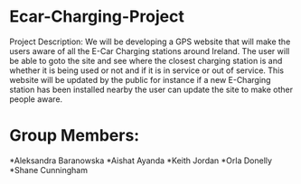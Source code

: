 # Ecar-Charging-Project
Project Description:
We will be developing a GPS website that will make the users aware of all the E-Car Charging stations around Ireland. The user will be able to goto the site and see where the closest charging station is and whether it is being used or not and if it is in service or out of service. This website will be updated by the public for instance if a new E-Charging station has been installed nearby the user 
can update the site to make other people aware.

# Group Members:
*Aleksandra Baranowska
*Aishat Ayanda
*Keith Jordan
*Orla Donelly
*Shane Cunningham



